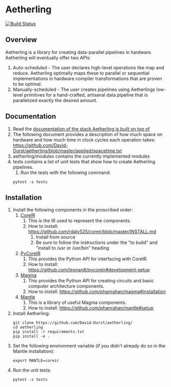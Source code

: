 # Aetherling
[![Build Status](https://travis-ci.com/David-Durst/aetherling.svg?branch=master)](https://travis-ci.com/David-Durst/aetherling)

## Overview
Aetherling is a library for creating data-parallel pipelines in hardware. Aetherling will eventually offer two APIs:
1. Auto-scheduled - The user declares high-level operations like map and reduce. Aetherling optimally maps these to parallel or sequential implementations in hardware compiler transformations that are proven to be optimal.
1. Manually-scheduled  - The user creates pipelines using Aetherlings low-level primitives for a hand-crafted, artisanal data pipeline that is parallelized exactly the desired amount.

## Documentation
1. Read the [documentation of the stack Aetherling is built on top of](https://github.com/phanrahan/magma/blob/docs/doc/overview.md)
1. The following document provides a description of how much space on hardware and how much time in clock cycles each operation takes: https://github.com/David-Durst/aetherling/blob/master/applied/spacetime.txt
1. aetherling/modules contains the currently implemented modules
1. tests contains a list of unit tests that show how to create Aetherling pipelines.
    1. Run the tests with the following command:
    ```
    pytest -s tests
    ```

## Installation
1. Install the following components in the proscribed order:
    1. [CoreIR](https://github.com/rdaly525/coreir/tree/master)
        1. This is the IR used to represent the components.
        1. How to install: https://github.com/rdaly525/coreir/blob/master/INSTALL.md
            1. Install from source
            1. Be sure to follow the instructions under the "to build" and "install to /usr or /usr/bin" heading
    1. [PyCoreIR](https://github.com/leonardt/pycoreir)
        1. This provides the Python API for interfacing with CoreIR.
        1. How to install: https://github.com/leonardt/pycoreir#development-setup
    1. [Magma](https://github.com/phanrahan/magma)
        1. This provides the Python API for creating circuits and basic computer architecture components.
        1. How to install: https://github.com/phanrahan/magma#installation
    1. [Mantle](https://github.com/phanrahan/mantle)
        1. This is a library of useful Magma components.
        1. How to install: https://github.com/phanrahan/mantle#setup
1. Install Aetherling:
    ```
    git clone https://github.com/David-Durst/aetherling/
    cd aetherling
    pip install -r requirements.txt
    pip install -e .
    ```
1. Set the following environment variable (if you didn't already do so in the Mantle installation):
    ```
    export MANTLE=coreir
    ```
1. Run the unit tests:
    ```
    pytest -s tests
    ```

